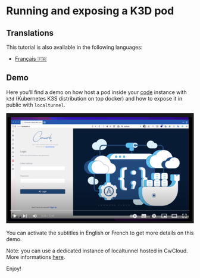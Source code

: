 # Running and exposing a K3D pod

## Translations

This tutorial is also available in the following languages:
* [Français 🇫🇷](../../translations/fr/tutorials/code/k3d.md)

## Demo

Here you'll find a demo on how host a pod inside your [code](../../code.md) instance with `k3d` (Kubernetes K3S distribution on top docker) and how to expose it in public with `localtunnel`.

[![code_demo_2](../../img/demo_2.png)](https://youtu.be/9NVV1wbv4ZI)

You can activate the subtitles in English or French to get more details on this demo. 

Note: you can use a dedicated instance of localtunnel hosted in CwCloud. More informations [here](../../localtunnel.md).

Enjoy!

